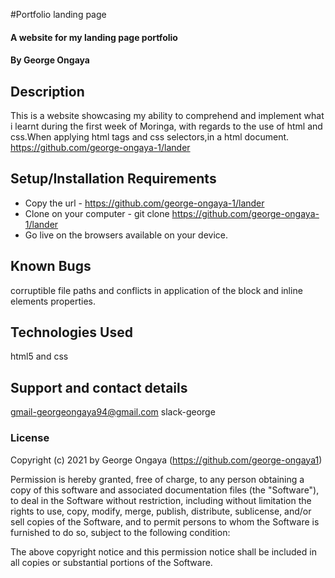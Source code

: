 #Portfolio landing page

#### A website for my landing page portfolio

#### By **George Ongaya**

## Description
This is a website showcasing my ability to comprehend and implement what i learnt during the first week of Moringa,
with regards to the use of html and css.When applying html tags and css selectors,in a html document.
https://github.com/george-ongaya-1/lander

## Setup/Installation Requirements
- Copy the url - https://github.com/george-ongaya-1/lander
- Clone on your computer - git clone https://github.com/george-ongaya-1/lander
- Go live on the browsers available on your device.

## Known Bugs
corruptible file paths and conflicts in application of the block and inline elements properties.

## Technologies Used
html5 and css

## Support and contact details
gmail-georgeongaya94@gmail.com
slack-george

### License

Copyright (c) 2021 by George Ongaya (https://github.com/george-ongaya1)

Permission is hereby granted, free of charge, to any person obtaining a copy of this software and associated documentation files (the "Software"), to deal in the Software without restriction, including without limitation the rights to use, copy, modify, merge, publish, distribute, sublicense, and/or sell copies of the Software, and to permit persons to whom the Software is furnished to do so, subject to the following condition:

The above copyright notice and this permission notice shall be included in all copies or substantial portions of the Software.
